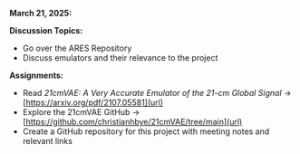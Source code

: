 **March 21, 2025:**

**Discussion Topics:**

- Go over the ARES Repository
- Discuss emulators and their relevance to the project

**Assignments:**

- Read *21cmVAE: A Very Accurate Emulator of the 21-cm Global Signal* -> [https://arxiv.org/pdf/2107.05581](url)
- Explore the 21cmVAE GitHub -> [https://github.com/christianhbye/21cmVAE/tree/main](url)
- Create a GitHub repository for this project with meeting notes and relevant links
